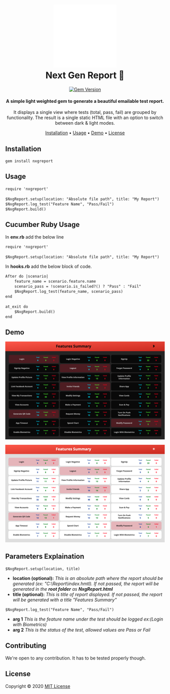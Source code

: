 <h1 align="center">
    <a href="https://github.com/balabharathijayaraman/nxgreport">
        <img src="./demo/Nxg.gif" alt="Markdownify" width="200">
    </a>
    <br> Next Gen Report 💎 <br>
</h1>

<p align="center">
    <a href="https://badge.fury.io/rb/nxgreport">
        <img src="https://badge.fury.io/rb/nxgreport.svg" alt="Gem Version" height="18">
    </a>
</p>

<h4 align="center">A simple light weighted gem to generate a beautiful emailable test report.</h4>
<p align="center">
It displays a single view where tests (total, pass, fail) are grouped by functionality. The result is a single static HTML file with an option to switch between dark & light modes.
</p>

<p align="center">
  <a href="#installation">Installation</a> •
  <a href="#usage">Usage</a> •
  <a href="#demo">Demo</a> •
  <a href="#license">License</a>
</p>

## **Installation**

    gem install nxgreport

## **Usage**

```
require 'nxgreport'

$NxgReport.setup(location: "Absolute file path", title: "My Report")
$NxgReport.log_test("Feature Name", "Pass/Fail")
$NxgReport.build()
```

## **Cucumber Ruby Usage**

In **env.rb** add the below line

```
require 'nxgreport'

$NxgReport.setup(location: "Absolute file path", title: "My Report")
```

In **hooks.rb** add the below block of code.

```
After do |scenario|
    feature_name = scenario.feature.name
    scenario_pass = !scenario.is_failed?() ? "Pass" : "Fail"
    $NxgReport.log_test(feature_name, scenario_pass)
end

at_exit do
    $NxgReport.build()
end
```

## **Demo**

![Dark Mode](./demo/dark.png)

![Light Mode](./demo/light.png)

## **Parameters Explaination**

```
$NxgReport.setup(location, title)
```

- **location (optional):** _This is an absolute path where the report should be generated (ex: "C:\Report\index.hmtl). If not passed, the report will be generated in the **root folder** as **NxgReport.html**_
- **title (optional):** _This is title of report displayed. If not passed, the report will be generated with a title "Features Summary"_

```
$NxgReport.log_test("Feature Name", "Pass/Fail")
```

- **arg 1** _This is the feature name under the test should be logged ex:(Login with Biometrics)_
- **arg 2** _This is the status of the test, allowed values are Pass or Fail_

## **Contributing**

We're open to any contribution. It has to be tested properly though.

## **License**

Copyright © 2020 [MIT License](LICENSE)
